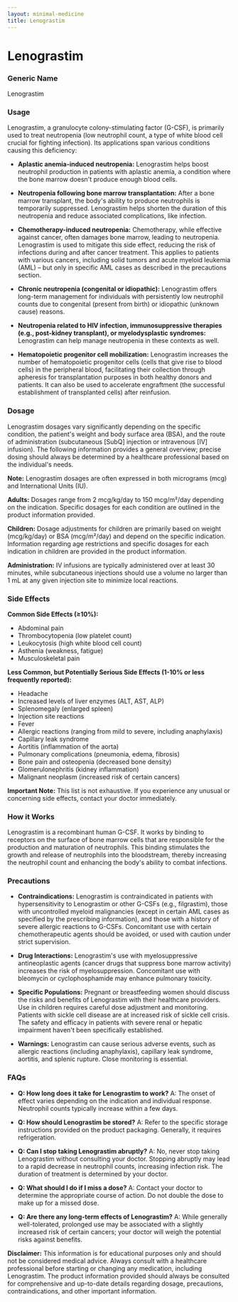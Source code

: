 ```yaml
---
layout: minimal-medicine
title: Lenograstim
---
```


# Lenograstim
### Generic Name
Lenograstim

### Usage

Lenograstim, a granulocyte colony-stimulating factor (G-CSF), is primarily used to treat neutropenia (low neutrophil count, a type of white blood cell crucial for fighting infection).  Its applications span various conditions causing this deficiency:

* **Aplastic anemia-induced neutropenia:** Lenograstim helps boost neutrophil production in patients with aplastic anemia, a condition where the bone marrow doesn't produce enough blood cells.

* **Neutropenia following bone marrow transplantation:**  After a bone marrow transplant, the body's ability to produce neutrophils is temporarily suppressed. Lenograstim helps shorten the duration of this neutropenia and reduce associated complications, like infection.

* **Chemotherapy-induced neutropenia:** Chemotherapy, while effective against cancer, often damages bone marrow, leading to neutropenia. Lenograstim is used to mitigate this side effect, reducing the risk of infections during and after cancer treatment.  This applies to patients with various cancers, including solid tumors and acute myeloid leukemia (AML) – but only in specific AML cases as described in the precautions section.


* **Chronic neutropenia (congenital or idiopathic):**  Lenograstim offers long-term management for individuals with persistently low neutrophil counts due to congenital (present from birth) or idiopathic (unknown cause) reasons.

* **Neutropenia related to HIV infection, immunosuppressive therapies (e.g., post-kidney transplant), or myelodysplastic syndromes:**  Lenograstim can help manage neutropenia in these contexts as well.

* **Hematopoietic progenitor cell mobilization:** Lenograstim increases the number of hematopoietic progenitor cells (cells that give rise to blood cells) in the peripheral blood, facilitating their collection through apheresis for transplantation purposes in both healthy donors and patients.  It can also be used to accelerate engraftment (the successful establishment of transplanted cells) after reinfusion.


### Dosage

Lenograstim dosages vary significantly depending on the specific condition, the patient's weight and body surface area (BSA), and the route of administration (subcutaneous [SubQ] injection or intravenous [IV] infusion).  The following information provides a general overview; precise dosing should always be determined by a healthcare professional based on the individual's needs.

**Note:** Lenograstim dosages are often expressed in both micrograms (mcg) and International Units (IU).


**Adults:** Dosages range from 2 mcg/kg/day to 150 mcg/m²/day depending on the indication.  Specific dosages for each condition are outlined in the product information provided.


**Children:** Dosage adjustments for children are primarily based on weight (mcg/kg/day) or BSA (mcg/m²/day) and depend on the specific indication.  Information regarding age restrictions and specific dosages for each indication in children are provided in the product information.

**Administration:**  IV infusions are typically administered over at least 30 minutes, while subcutaneous injections should use a volume no larger than 1 mL at any given injection site to minimize local reactions.

### Side Effects

**Common Side Effects (≥10%):**

* Abdominal pain
* Thrombocytopenia (low platelet count)
* Leukocytosis (high white blood cell count)
* Asthenia (weakness, fatigue)
* Musculoskeletal pain


**Less Common, but Potentially Serious Side Effects (1-10% or less frequently reported):**

* Headache
* Increased levels of liver enzymes (ALT, AST, ALP)
* Splenomegaly (enlarged spleen)
* Injection site reactions
* Fever
* Allergic reactions (ranging from mild to severe, including anaphylaxis)
* Capillary leak syndrome
* Aortitis (inflammation of the aorta)
* Pulmonary complications (pneumonia, edema, fibrosis)
* Bone pain and osteopenia (decreased bone density)
* Glomerulonephritis (kidney inflammation)
*  Malignant neoplasm (increased risk of certain cancers)


**Important Note:** This list is not exhaustive.  If you experience any unusual or concerning side effects, contact your doctor immediately.

### How it Works

Lenograstim is a recombinant human G-CSF. It works by binding to receptors on the surface of bone marrow cells that are responsible for the production and maturation of neutrophils. This binding stimulates the growth and release of neutrophils into the bloodstream, thereby increasing the neutrophil count and enhancing the body's ability to combat infections.

### Precautions

* **Contraindications:** Lenograstim is contraindicated in patients with hypersensitivity to Lenograstim or other G-CSFs (e.g., filgrastim), those with uncontrolled myeloid malignancies (except in certain AML cases as specified by the prescribing information), and those with a history of severe allergic reactions to G-CSFs.  Concomitant use with certain chemotherapeutic agents should be avoided, or used with caution under strict supervision.

* **Drug Interactions:** Lenograstim's use with myelosuppressive antineoplastic agents (cancer drugs that suppress bone marrow activity) increases the risk of myelosuppression. Concomitant use with bleomycin or cyclophosphamide may enhance pulmonary toxicity.

* **Specific Populations:**  Pregnant or breastfeeding women should discuss the risks and benefits of Lenograstim with their healthcare providers.  Use in children requires careful dose adjustment and monitoring.  Patients with sickle cell disease are at increased risk of sickle cell crisis.  The safety and efficacy in patients with severe renal or hepatic impairment haven't been specifically established.

* **Warnings:**  Lenograstim can cause serious adverse events, such as allergic reactions (including anaphylaxis), capillary leak syndrome, aortitis, and splenic rupture. Close monitoring is essential.


### FAQs

* **Q: How long does it take for Lenograstim to work?** A: The onset of effect varies depending on the indication and individual response.  Neutrophil counts typically increase within a few days.

* **Q: How should Lenograstim be stored?** A: Refer to the specific storage instructions provided on the product packaging.  Generally, it requires refrigeration.

* **Q: Can I stop taking Lenograstim abruptly?** A:  No, never stop taking Lenograstim without consulting your doctor.  Stopping abruptly may lead to a rapid decrease in neutrophil counts, increasing infection risk.  The duration of treatment is determined by your doctor.

* **Q: What should I do if I miss a dose?** A: Contact your doctor to determine the appropriate course of action.  Do not double the dose to make up for a missed dose.

* **Q: Are there any long-term effects of Lenograstim?** A:  While generally well-tolerated, prolonged use may be associated with a slightly increased risk of certain cancers; your doctor will weigh the potential risks against benefits.

**Disclaimer:**  This information is for educational purposes only and should not be considered medical advice.  Always consult with a healthcare professional before starting or changing any medication, including Lenograstim.  The product information provided should always be consulted for comprehensive and up-to-date details regarding dosage, precautions, contraindications, and other important information.
